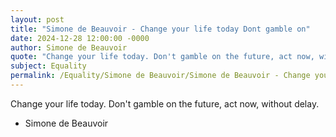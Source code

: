 ```yaml
---
layout: post
title: "Simone de Beauvoir - Change your life today Dont gamble on"
date: 2024-12-28 12:00:00 -0000
author: Simone de Beauvoir
quote: "Change your life today. Don't gamble on the future, act now, without delay."
subject: Equality
permalink: /Equality/Simone de Beauvoir/Simone de Beauvoir - Change your life today Dont gamble on
---
```


Change your life today. Don't gamble on the future, act now, without delay.

- Simone de Beauvoir
